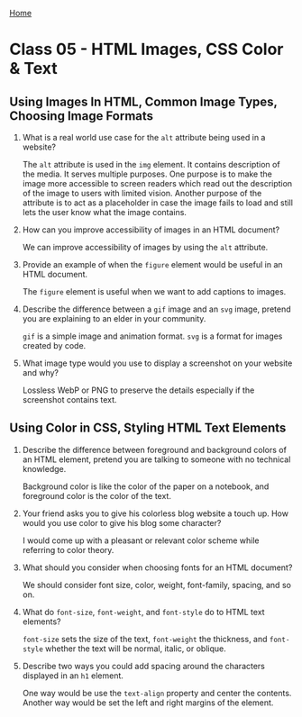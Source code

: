 [Home](/README.md)

# Class 05 - HTML Images, CSS Color & Text

## Using Images In HTML, Common Image Types, Choosing Image Formats

1. What is a real world use case for the `alt` attribute being used in a website?  

    The `alt` attribute is used in the `img` element. It contains description of the media. It serves multiple purposes. One purpose is to make the image more accessible to screen readers which read out the description of the image to users with limited vision. Another purpose of the attribute is to act as a placeholder in case the image fails to load and still lets the user know what the image contains.

2. How can you improve accessibility of images in an HTML document?

    We can improve accessibility of images by using the `alt` attribute.

3. Provide an example of when the `figure` element would be useful in an HTML document.

    The `figure` element is useful when we want to add captions to images.

4. Describe the difference between a `gif` image and an `svg` image, pretend you are explaining to an elder in your community.

    `gif` is a simple image and animation format. `svg` is a format for images created by code.

5. What image type would you use to display a screenshot on your website and why?

    Lossless WebP or PNG to preserve the details especially if the screenshot contains text.

## Using Color in CSS, Styling HTML Text Elements

1. Describe the difference between foreground and background colors of an HTML element, pretend you are talking to someone with no technical knowledge.

    Background color is like the color of the paper on a notebook, and foreground color is the color of the text.

2. Your friend asks you to give his colorless blog website a touch up. How would you use color to give his blog some character?

    I would come up with a pleasant or relevant color scheme while referring to color theory.

3. What should you consider when choosing fonts for an HTML document?

    We should consider font size, color, weight, font-family, spacing, and so on.

4. What do `font-size`, `font-weight`, and `font-style` do to HTML text elements?

    `font-size` sets the size of the text, `font-weight` the thickness, and `font-style` whether the text will be normal, italic, or oblique.

5. Describe two ways you could add spacing around the characters displayed in an `h1` element.

    One way would be use the `text-align` property and center the contents. Another way would be set the left and right margins of the element.